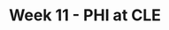 ---
layout: game
title: Week 11 - PHI at CLE
season: 2020
game_id: 2020_11_PHI_CLE
away_team: PHI
home_team: CLE
---